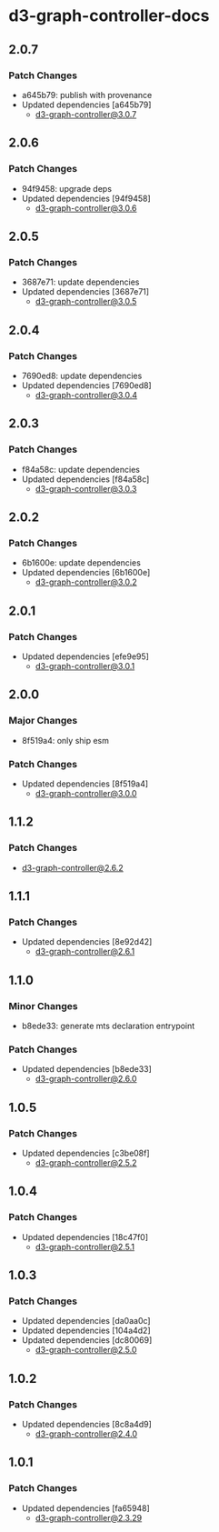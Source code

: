 # d3-graph-controller-docs

## 2.0.7

### Patch Changes

- a645b79: publish with provenance
- Updated dependencies [a645b79]
  - d3-graph-controller@3.0.7

## 2.0.6

### Patch Changes

- 94f9458: upgrade deps
- Updated dependencies [94f9458]
  - d3-graph-controller@3.0.6

## 2.0.5

### Patch Changes

- 3687e71: update dependencies
- Updated dependencies [3687e71]
  - d3-graph-controller@3.0.5

## 2.0.4

### Patch Changes

- 7690ed8: update dependencies
- Updated dependencies [7690ed8]
  - d3-graph-controller@3.0.4

## 2.0.3

### Patch Changes

- f84a58c: update dependencies
- Updated dependencies [f84a58c]
  - d3-graph-controller@3.0.3

## 2.0.2

### Patch Changes

- 6b1600e: update dependencies
- Updated dependencies [6b1600e]
  - d3-graph-controller@3.0.2

## 2.0.1

### Patch Changes

- Updated dependencies [efe9e95]
  - d3-graph-controller@3.0.1

## 2.0.0

### Major Changes

- 8f519a4: only ship esm

### Patch Changes

- Updated dependencies [8f519a4]
  - d3-graph-controller@3.0.0

## 1.1.2

### Patch Changes

- d3-graph-controller@2.6.2

## 1.1.1

### Patch Changes

- Updated dependencies [8e92d42]
  - d3-graph-controller@2.6.1

## 1.1.0

### Minor Changes

- b8ede33: generate mts declaration entrypoint

### Patch Changes

- Updated dependencies [b8ede33]
  - d3-graph-controller@2.6.0

## 1.0.5

### Patch Changes

- Updated dependencies [c3be08f]
  - d3-graph-controller@2.5.2

## 1.0.4

### Patch Changes

- Updated dependencies [18c47f0]
  - d3-graph-controller@2.5.1

## 1.0.3

### Patch Changes

- Updated dependencies [da0aa0c]
- Updated dependencies [104a4d2]
- Updated dependencies [dc80069]
  - d3-graph-controller@2.5.0

## 1.0.2

### Patch Changes

- Updated dependencies [8c8a4d9]
  - d3-graph-controller@2.4.0

## 1.0.1

### Patch Changes

- Updated dependencies [fa65948]
  - d3-graph-controller@2.3.29
